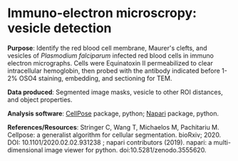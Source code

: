 # Immuno-electron microscropy: vesicle detection

**Purpose**: Identify the red blood cell membrane, Maurer's clefts, and vesicles of *Plasmodium falciparum* infected red blood cells in immuno electron micrographs. Cells were Equinatoxin II permeabilized to clear intracellular hemoglobin, then probed with the antibody indicated before 1-2% OSO4 staining, embedding, and sectioning for TEM.

**Data produced**: Segmented image masks, vesicle to other ROI distances, and object properties.

**Analysis software**: [CellPose](https://www.cellpose.org/) package, python; [Napari](https://napari.org/) package, python.

**References/Resources**: Stringer C, Wang T, Michaelos M, Pachitariu M. Cellpose: a generalist algorithm for cellular segmentation. bioRxiv; 2020. DOI: 10.1101/2020.02.02.931238 ; napari contributors (2019). napari: a multi-dimensional image viewer for python. doi:10.5281/zenodo.3555620.